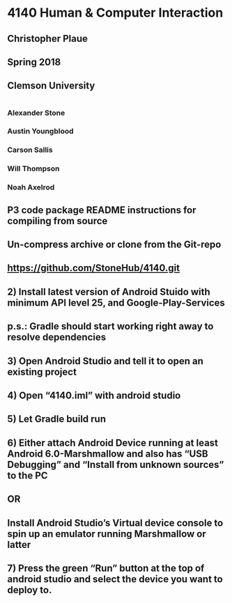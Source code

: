 # 4140 Human & Computer Interaction 
## Christopher Plaue 
## Spring 2018 
## Clemson University 
#
### Alexander Stone
### Austin Youngblood
### Carson Sallis
### Will Thompson 
### Noah Axelrod

## P3 code package README instructions for compiling from source

## Un-compress archive or clone from the Git-repo
## 	https://github.com/StoneHub/4140.git

## 2) Install latest version of Android Stuido with minimum API level 25, and Google-Play-Services 
	
## 	p.s.: Gradle should start working right away to resolve dependencies 

## 3) Open Android Studio and tell it to open an existing project

## 4) Open “4140.iml” with android studio

## 5) Let Gradle build run

## 6) Either attach Android Device running at least Android 6.0-Marshmallow and also has “USB Debugging” and “Install from unknown sources” to the PC 

## 	OR

## 	Install Android Studio’s Virtual device console to spin up an emulator running Marshmallow or latter

## 7) Press the green “Run” button at the top of android studio and select the device you want to deploy to.  
